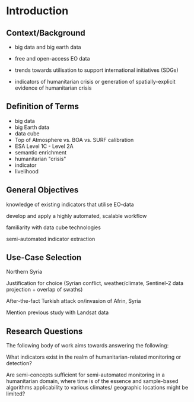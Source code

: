 # Introduction

## Context/Background

- big data and big earth data


- free and open-access EO data
- trends towards utilisation to support international initiatives (SDGs)
- indicators of humanitarian crisis or generation of spatially-explicit evidence of humanitarian crisis

## Definition of Terms

- big data
- big Earth data
- data cube
- Top of Atmosphere vs. BOA vs. SURF calibration
- ESA Level 1C - Level 2A
- semantic enrichment
- humanitarian "crisis"
- indicator
- livelihood

## General Objectives

knowledge of existing indicators that utilise EO-data

develop and apply a highly automated, scalable workflow

familiarity with data cube technologies

semi-automated indicator extraction

## Use-Case Selection

Northern Syria

Justification for choice (Syrian conflict, weather/climate, Sentinel-2 data projection + overlap of swaths)

After-the-fact Turkish attack on/invasion of Afrin, Syria

Mention previous study with Landsat data

## Research Questions

The following body of work aims towards answering the following:

What indicators exist in the realm of humanitarian-related monitoring or detection?

Are semi-concepts sufficient for semi-automated monitoring in a humanitarian domain, where time is of the essence and sample-based algorithms applicability to various climates/ geographic locations might be limited?



 